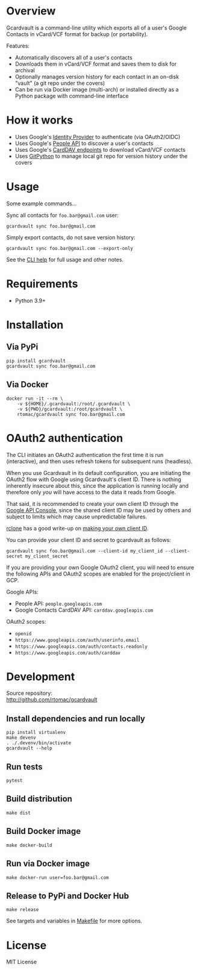 # Overview

Gcardvault is a command-line utility which exports all of a user's Google Contacts in vCard/VCF format for backup (or portability).

Features:
- Automatically discovers all of a user's contacts
- Downloads them in vCard/VCF format and saves them to disk for archival
- Optionally manages version history for each contact in an on-disk "vault" (a git repo under the covers)
- Can be run via Docker image (multi-arch) or installed directly as a Python package with command-line interface

# How it works

- Uses Google's [Identity Provider](https://developers.google.com/identity/protocols/oauth2) to authenticate (via OAuth2/OIDC)
- Uses Google's [People API](https://developers.google.com/people/api/rest/) to discover a user's contacts
- Uses Google's [CardDAV endpoints](https://developers.google.com/people/carddav) to download vCard/VCF contacts
- Uses [GitPython](https://gitpython.readthedocs.io) to manage local git repo for version history under the covers

# Usage

Some example commands...

Sync all contacts for `foo.bar@gmail.com` user:
```
gcardvault sync foo.bar@gmail.com
```

Simply export contacts, do not save version history:
```
gcardvault sync foo.bar@gmail.com --export-only
```

See the [CLI help](https://github.com/rtomac/gcardvault/blob/main/src/gcardvault/USAGE.txt) for full usage and other notes.

# Requirements

- Python 3.9+

# Installation

## Via PyPi

```
pip install gcardvault
gcardvault sync foo.bar@gmail.com
```

## Via Docker

```
docker run -it --rm \
    -v ${HOME}/.gcardvault:/root/.gcardvault \
    -v ${PWD}/gcardvault:/root/gcardvault \
    rtomac/gcardvault sync foo.bar@gmail.com
```

# OAuth2 authentication

The CLI initiates an OAuth2 authentication the first time it is run (interactive), and then uses refresh tokens for subsequent runs (headless).

When you use Gcardvault in its default configuration, you are initiating the OAuth2 flow with Google using Gcardvault's client ID. There is nothing inherently insecure about this, since the application is running locally and therefore only *you* will have access to the data it reads from Google.

That said, it is recommended to create your own client ID through the [Google API Console](https://console.developers.google.com/), since the shared client ID may be used by others and subject to limits which may cause unpredictable failures.

[rclone](https://rclone.org) has a good write-up on [making your own client ID](https://rclone.org/drive/#making-your-own-client-id).

You can provide your client ID and secret to gcardvault as follows:
```
gcardvault sync foo.bar@gmail.com --client-id my_client_id --client-secret my_client_secret
```

If you are providing your own Google OAuth2 client, you will need to ensure the following APIs and OAuth2 scopes are enabled for the project/client in GCP.

Google APIs:
- People API: `people.googleapis.com`
- Google Contacts CardDAV API: `carddav.googleapis.com`

OAuth2 scopes:
- `openid`
- `https://www.googleapis.com/auth/userinfo.email`
- `https://www.googleapis.com/auth/contacts.readonly`
- `https://www.googleapis.com/auth/carddav`

# Development

Source repository:<br>
http://github.com/rtomac/gcardvault

## Install dependencies and run locally
```
pip install virtualenv
make devenv
. ./.devenv/bin/activate
gcardvault --help
```

## Run tests
```
pytest
```

## Build distribution
```
make dist
```

## Build Docker image
```
make docker-build
```

## Run via Docker image
```
make docker-run user=foo.bar@gmail.com
```

## Release to PyPi and Docker Hub
```
make release
```

See targets and variables in [Makefile](https://github.com/rtomac/gcardvault/blob/main/Makefile) for more options.

# License

MIT License
